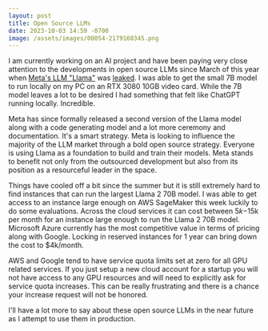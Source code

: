 ```yaml
---
layout: post
title: Open Source LLMs
date: 2023-10-03 14:59 -0700
image: /assets/images/00054-2179160345.png
---
```


I am currently working on an AI project and have been paying very close attention to the developments in open source LLMs since March of this year when [Meta's LLM "Llama"](https://ai.meta.com/llama/) was [leaked](https://github.com/facebookresearch/llama/pull/73#issuecomment-1456338060).  I was able to get the small 7B model to run locally on my PC on an RTX 3080 10GB video card.  While the 7B model leaves a lot to be desired I had something that felt like ChatGPT running locally.  Incredible.

Meta has since formally released a second version of the Llama model along with a code generating model and a lot more ceremony and documentation.  It's a smart strategy.  Meta is looking to influence the majority of the LLM market through a bold open source strategy.  Everyone is using Llama as a foundation to build and train their models.  Meta stands to benefit not only from the outsourced development but also from its position as a resourceful leader in the space.

Things have cooled off a bit since the summer but it is still extremely hard to find instances that can run the largest Llama 2 70B model.  I was able to get access to an instance large enough on AWS SageMaker this week luckily to do some evaluations.  Across the cloud services it can cost between $5k-$15k per month for an instance large enough to run the Llama 2 70B model.  Microsoft Azure currently has the most competitive value in terms of pricing along with Google.  Locking in reserved instances for 1 year can bring down the cost to $4k/month.

AWS and Google tend to have service quota limits set at zero for all GPU related services. If you just setup a new cloud account for a startup you will not have access to any GPU resources and will need to explicitly ask for service quota increases.  This can be really frustrating and there is a chance your increase request will not be honored.

I'll have a lot more to say about these open source LLMs in the near future as I attempt to use them in production.
